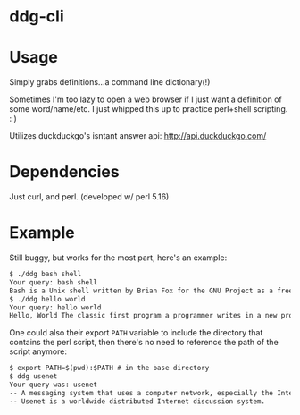 ddg-cli
=======

Usage
=======
Simply grabs definitions...a command line dictionary(!) 

Sometimes I'm too lazy to open a web browser if I just want a definition of some word/name/etc.
I just whipped this up to practice perl+shell scripting. : )

Utilizes duckduckgo's isntant answer api: 
http://api.duckduckgo.com/


Dependencies
=======
Just curl, and perl. (developed w/ perl 5.16)

Example
=======

Still buggy, but works for the most part, here's an example:

```txt
$ ./ddg bash shell
Your query: bash shell
Bash is a Unix shell written by Brian Fox for the GNU Project as a free software replacement for the Bourne shell.
$ ./ddg hello world
Your query: hello world
Hello, World The classic first program a programmer writes in a new programming language.
```

One could also their export `PATH` variable to include the directory that contains the perl script, then there's no need to reference the path of the script anymore: 

```txt
$ export PATH=$(pwd):$PATH # in the base directory 
$ ddg usenet 
Your query was: usenet
-- A messaging system that uses a computer network, especially the Internet, to transfer messages organized in thematic groups.
-- Usenet is a worldwide distributed Internet discussion system.
```

